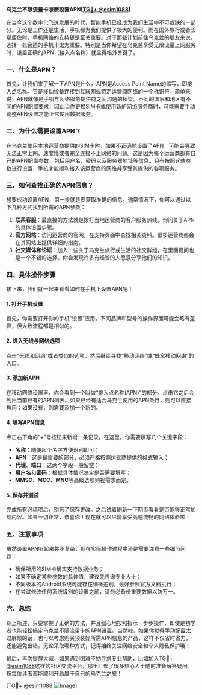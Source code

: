 **乌克兰不限流量卡怎麽設置APN[[TG💪+ @esim1088](https://t.me/s/esim1088)]**

在当今这个数字化飞速发展的时代，智能手机已经成为我们生活中不可或缺的一部分。无论是工作还是生活，手机都为我们提供了极大的便利。而在国外旅行或者长期居住时，手机网络的支持更是至关重要。对于那些计划前往乌克兰的朋友来说，选择一张合适的手机卡尤为重要。特别是当你希望在乌克兰享受无限流量上网服务时，设置正确的APN（接入点名称）就显得格外关键了。

### 一、什么是APN？

首先，让我们来了解一下APN是什么。APN是Access Point Name的缩写，即接入点名称。它是移动设备连接到互联网或特定运营商网络的一个标识符。简单来说，APN就像是手机与网络服务提供商之间沟通的桥梁。不同的国家和地区有不同的APN配置要求，因此当你更换SIM卡或使用新的网络服务商时，可能需要手动调整APN设置才能正常使用数据服务。

### 二、为什么需要设置APN？

在乌克兰使用本地运营商提供的SIM卡时，如果不正确地设置了APN，可能会导致无法正常上网、速度慢或者完全连接不上网络的问题。这是因为每个运营商都有自己的APN配置参数，包括用户名、密码以及服务器地址等信息。只有按照这些参数进行设置，手机才能顺利接入该运营商的网络并享受其提供的各项服务。

### 三、如何查找正确的APN信息？

想要成功设置APN，第一步就是要获取准确的信息。通常情况下，你可以通过以下几种方式找到所需的APN参数：

1. **联系客服**：最直接的方法就是拨打当地运营商的客户服务热线，询问关于APN的具体设置步骤。
2. **官方网站**：访问运营商的官网，在支持页面中查找相关资料。很多运营商都会在其网站上提供详细的指南。
3. **社交媒体和论坛**：加入一些关于乌克兰旅行或生活的社交群组，在里面提问也是一个不错的选择。你会发现许多有经验的人愿意分享他们的知识。

### 四、具体操作步骤

接下来，我们就一起来看看如何在手机上设置APN吧！

#### 1. 打开手机设置
首先，你需要打开你的手机“设置”应用。不同品牌和型号的操作界面可能会略有差异，但大致流程都是相似的。

#### 2. 进入无线与网络选项
点击“无线和网络”或者类似的选项，然后继续寻找“移动网络”或“蜂窝移动网络”的入口。

#### 3. 添加新APN
在移动网络设置里，你会看到一个叫做“接入点名称(APN)”的部分。点击它之后会列出当前已有的APN列表。如果已经有适合乌克兰使用的APN条目，则可以直接启用；如果没有，则需要添加一个新的。

#### 4. 填写APN信息
点击右下角的“+”号按钮来新增一条记录。在这里，你需要填写几个关键字段：
   - **名称**：随便起个名字方便识别即可；
   - **APN**：这是最重要的部分，必须严格按照运营商提供的格式输入；
   - **代理**、**端口**：这两个字段一般留空；
   - **用户名**和**密码**：根据具体情况决定是否需要填写；
   - **MMSC**、**MCC**、**MNC**等高级选项则视需求而定。

#### 5. 保存并测试
完成所有必填项后，别忘了保存更改。之后试着刷新一下网页看看是否能够正常加载内容。如果一切正常，恭喜你！现在就可以尽情享受高速流畅的网络体验啦！

### 五、注意事项

虽然设置APN听起来并不复杂，但在实际操作过程中还是需要注意一些细节问题：
- 确保所用的SIM卡确实支持数据业务；
- 如果不确定某些参数的具体值，建议先咨询专业人士；
- 不同版本的Android系统可能存在细微差别，最好参照官方文档执行；
- 在尝试修改任何系统级别的设置之前，请务必备份重要数据以防万一。

### 六、总结

综上所述，只要掌握了正确的方法，并且细心地按照指示一步步操作，即使是初学者也能轻松搞定乌克兰不限流量卡的APN设置。当然啦，如果你觉得手动配置太过麻烦的话，也可以考虑购买预装好所需APN信息的产品，这样不仅省时省力，还能避免出错。无论采取哪种方式，记得始终关注网络安全和个人隐私保护哦！

最后，再次提醒大家，如果遇到困难不妨寻求专业帮助，比如加入[TG💪+ @esim1088](https://t.me/s/esim1088)这样的社区交流平台，那里汇聚了很多热心人士随时准备解答疑问。祝每位读者都能顺利开启属于自己的乌克兰之旅！

[[TG💪+ @esim1088](https://t.me/s/esim1088) ![Image](https://i.postimg.cc/4NQfJmqS/Snipaste-2025-05-13-00-14-12.png)]